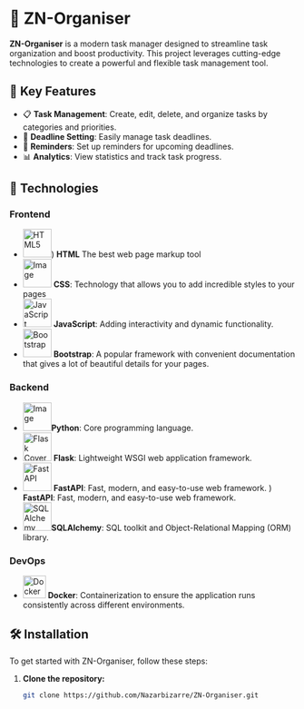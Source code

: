 # 📝 ZN-Organiser

**ZN-Organiser** is a modern task manager designed to streamline task organization and boost productivity. This project leverages cutting-edge technologies to create a powerful and flexible task management tool.

## 🌟 Key Features

- 📋 **Task Management**: Create, edit, delete, and organize tasks by categories and priorities.
- 📆 **Deadline Setting**: Easily manage task deadlines.
- 🔔 **Reminders**: Set up reminders for upcoming deadlines.
- 📊 **Analytics**: View statistics and track task progress.

## 🚀 Technologies

### Frontend

- <img src="https://upload.wikimedia.org/wikipedia/commons/thumb/6/61/HTML5_logo_and_wordmark.svg/512px-HTML5_logo_and_wordmark.svg.png" alt="HTML5" width="50"/>) **HTML** The best web page markup tool
- <img src="https://logospng.org/wp-content/uploads/css-3.png" alt="Image" width="50"/> **CSS**: Technology that allows you to add incredible styles to your pages
- <img src="https://i0.wp.com/theicom.org/wp-content/uploads/2016/03/js-logo.png?fit=500%2C500&ssl=1&w=640" alt="JavaScript" width="50"/> **JavaScript**: Adding interactivity and dynamic functionality.
- <img src="https://upload.wikimedia.org/wikipedia/commons/thumb/b/b2/Bootstrap_logo.svg/1280px-Bootstrap_logo.svg.png" alt="Bootstrap" width="50"/> **Bootstrap**: A popular framework with convenient documentation that gives a lot of beautiful details for your pages.
### Backend

- <img src="https://banner2.cleanpng.com/20180412/kye/avffc0w7m.webp" alt="Image" width="50"/>**Python**: Core programming language.
- <img src="https://blog.appseed.us/content/images/2023/10/cover-flask.jpg" alt="Flask Cover" width="50"/> **Flask**: Lightweight WSGI web application framework.
- <img src="https://www.simplilearn.com/ice9/free_resources_article_thumb/FastAPI_b.jpg" alt="FastAPI" width="50"/> **FastAPI**: Fast, modern, and easy-to-use web framework.
) **FastAPI**: Fast, modern, and easy-to-use web framework.
- <img src="https://hakin9.org/wp-content/uploads/2019/08/connect-a-flask-app-to-a-mysql-database-with-sqlalchemy-and-pymysql.jpg" alt="SQLAlchemy" width="50"/>**SQLAlchemy**: SQL toolkit and Object-Relational Mapping (ORM) library.
### DevOps
- <img src="https://www.docker.com/wp-content/uploads/2023/08/logo-dont-stretch.svg" alt="Docker" width="40"/> **Docker**: Containerization to ensure the application runs consistently across different environments.


## 🛠️ Installation

To get started with ZN-Organiser, follow these steps:

1. **Clone the repository:**
   ```bash
   git clone https://github.com/Nazarbizarre/ZN-Organiser.git
